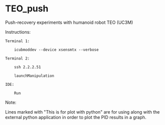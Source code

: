 # TEO_push
Push-recovery experiments with humanoid robot TEO (UC3M)

Instructions:

	Terminal 1:

		icubmoddev --device xsensmtx --verbose

	Terminal 2:

		ssh 2.2.2.51

		launchManipulation

	IDE:

		Run



Note:

Lines marked with "This is for plot with python" are for using along with the external python application in order to plot the PID results in a graph.
